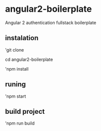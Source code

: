 # angular2-boilerplate
Angular 2 authentication fullstack boilerplate

## instalation
'git clone <url>

cd angular2-boilerplate

'npm install

## runing
'npm start

## build project
'npm run build
